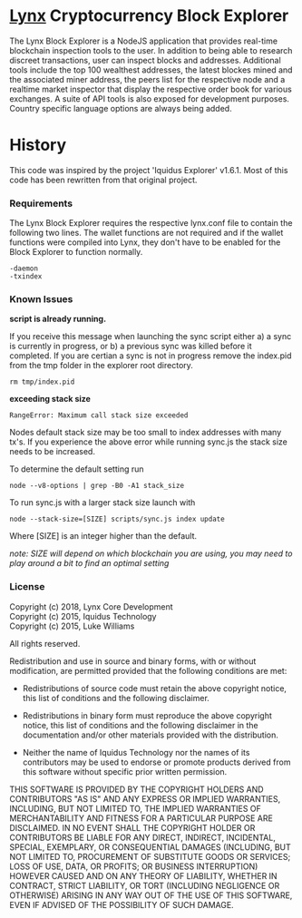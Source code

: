 # [Lynx](https://getlynx.io) Cryptocurrency Block Explorer

The Lynx Block Explorer is a NodeJS application that provides real-time blockchain inspection tools to the user. In addition to being able to research discreet transactions, user can inspect blocks and addresses. Additional tools include the top 100 wealthest addresses, the latest blockes mined and the associated miner address, the peers list for the respective node and a realtime market inspector that display the respective order book for various exchanges. A suite of API tools is also exposed for development purposes. Country specific language options are always being added.

# History

This code was inspired by the project 'Iquidus Explorer' v1.6.1. Most of this code has been rewritten from that original project.

### Requirements

The Lynx Block Explorer requires the respective lynx.conf file to contain the following two lines. The wallet functions are not required and if the wallet functions were compiled into Lynx, they don't have to be enabled for the Block Explorer to function normally.

```
-daemon 
-txindex
```

 

### Known Issues

**script is already running.**

If you receive this message when launching the sync script either a) a sync is currently in progress, or b) a previous sync was killed before it completed. If you are certian a sync is not in progress remove the index.pid from the tmp folder in the explorer root directory.

    rm tmp/index.pid

**exceeding stack size**

    RangeError: Maximum call stack size exceeded

Nodes default stack size may be too small to index addresses with many tx's. If you experience the above error while running sync.js the stack size needs to be increased.

To determine the default setting run

    node --v8-options | grep -B0 -A1 stack_size

To run sync.js with a larger stack size launch with

    node --stack-size=[SIZE] scripts/sync.js index update

Where [SIZE] is an integer higher than the default.

*note: SIZE will depend on which blockchain you are using, you may need to play around a bit to find an optimal setting*

### License

Copyright (c) 2018, Lynx Core Development  
Copyright (c) 2015, Iquidus Technology  
Copyright (c) 2015, Luke Williams

All rights reserved.

Redistribution and use in source and binary forms, with or without modification, are permitted provided that the following conditions are met:

* Redistributions of source code must retain the above copyright notice, this list of conditions and the following disclaimer.

* Redistributions in binary form must reproduce the above copyright notice, this list of conditions and the following disclaimer in the documentation and/or other materials provided with the distribution.

* Neither the name of Iquidus Technology nor the names of its contributors may be used to endorse or promote products derived from this software without specific prior written permission.

THIS SOFTWARE IS PROVIDED BY THE COPYRIGHT HOLDERS AND CONTRIBUTORS "AS IS" AND ANY EXPRESS OR IMPLIED WARRANTIES, INCLUDING, BUT NOT LIMITED TO, THE IMPLIED WARRANTIES OF MERCHANTABILITY AND FITNESS FOR A PARTICULAR PURPOSE ARE DISCLAIMED. IN NO EVENT SHALL THE COPYRIGHT HOLDER OR CONTRIBUTORS BE LIABLE FOR ANY DIRECT, INDIRECT, INCIDENTAL, SPECIAL, EXEMPLARY, OR CONSEQUENTIAL DAMAGES (INCLUDING, BUT NOT LIMITED TO, PROCUREMENT OF SUBSTITUTE GOODS OR SERVICES; LOSS OF USE, DATA, OR PROFITS; OR BUSINESS INTERRUPTION) HOWEVER CAUSED AND ON ANY THEORY OF LIABILITY, WHETHER IN CONTRACT, STRICT LIABILITY, OR TORT (INCLUDING NEGLIGENCE OR OTHERWISE) ARISING IN ANY WAY OUT OF THE USE OF THIS SOFTWARE, EVEN IF ADVISED OF THE POSSIBILITY OF SUCH DAMAGE.
